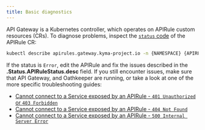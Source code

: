 ```yaml
---
title: Basic diagnostics
---
```


API Gateway is a Kubernetes controller, which operates on APIRule custom resources (CRs). To diagnose problems, inspect the [`status` code](../../custom-resources/apirule/04-10-apirule-custom-resource.md) of the APIRule CR:

   ```bash
   kubectl describe apirules.gateway.kyma-project.io -n {NAMESPACE} {APIRULE_NAME}
   ```

If the status is `Error`, edit the APIRule and fix the issues described in the **.Status.APIRuleStatus.desc** field. If you still encounter issues, make sure that API Gateway, and Oathkeeper are running, or take a look at one of the more specific troubleshooting guides:

- [Cannot connect to a Service exposed by an APIRule - `401 Unauthorized` or `403 Forbidden`](./03-01-401-unauthorized-403-forbidden.md)
- [Cannot connect to a Service exposed by an APIRule - `404 Not Found`](./03-02-404-not-found.md)
- [Cannot connect to a Service exposed by an APIRule - `500 Internal Server Error`](./03-03-500-server-error.md)
